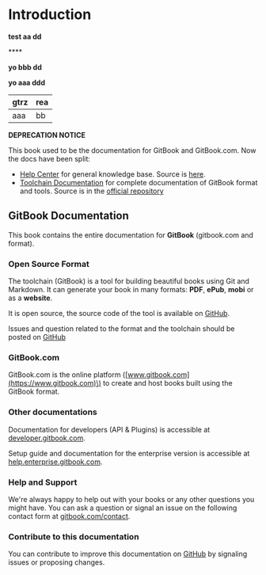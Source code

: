 # Introduction

**test aa dd**

\*\*\*\*

**yo bbb dd**

**yo aaa ddd**

| gtrz | rea |
| :--- | :--- |
| aaa | bb |

**DEPRECATION NOTICE**

This book used to be the documentation for GitBook and GitBook.com. Now the docs have been split:

* [Help Center](https://help.gitbook.com/) for general knowledge base. Source is [here](https://github.com/GitbookIO/help.gitbook.com).
* [Toolchain Documentation](https://toolchain.gitbook.com/) for complete documentation of GitBook format and tools. Source is in the [official repository](https://github.com/GitbookIO/gitbook/)

## GitBook Documentation

This book contains the entire documentation for **GitBook** \(gitbook.com and format\).

### Open Source Format

The toolchain \(GitBook\) is a tool for building beautiful books using Git and Markdown. It can generate your book in many formats: **PDF**, **ePub**, **mobi** or as a **website**.

It is open source, the source code of the tool is available on [GitHub](https://github.com/GitbookIO/gitbook).

Issues and question related to the format and the toolchain should be posted on [GitHub](https://github.com/GitbookIO/gitbook/issues)

### GitBook.com

GitBook.com is the online platform \([www.gitbook.com](https://www.gitbook.com)\) to create and host books built using the GitBook format.

### Other documentations

Documentation for developers \(API & Plugins\) is accessible at [developer.gitbook.com](https://developer.gitbook.com).

Setup guide and documentation for the enterprise version is accessible at [help.enterprise.gitbook.com](http://help.enterprise.gitbook.com).

### Help and Support

We're always happy to help out with your books or any other questions you might have. You can ask a question or signal an issue on the following contact form at [gitbook.com/contact](https://www.gitbook.com/contact).

### Contribute to this documentation

You can contribute to improve this documentation on [GitHub](https://github.com/GitbookIO/documentation) by signaling issues or proposing changes.

